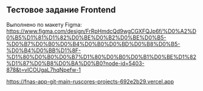 ## Тестовое задание Frontend
Выполнено по макету Figma: https://www.figma.com/design/FrRpHmdcQd9wgCGXFQJp6f/%D0%A2%D0%B5%D1%81%D1%82%D0%BE%D0%B2%D0%BE%D0%B5-%D0%B7%D0%B0%D0%B4%D0%B0%D0%BD%D0%B8%D0%B5-%D0%B4%D0%BB%D1%8F-%D1%80%D0%B0%D0%B7%D1%80%D0%B0%D0%B1%D0%BE%D1%82%D1%87%D0%B8%D0%BA%D0%B0?node-id=5403-878&t=vICOUgaL7hqNpefw-1

https://fnas-app-git-main-ruscores-projects-692e2b29.vercel.app
